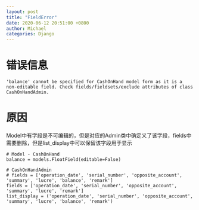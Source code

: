 ```yaml
---
layout: post
title: "FieldError"
date: 2020-06-12 20:51:00 +0800
author: Michael
categories: Django
---
```


# 错误信息

	'balance' cannot be specified for CashOnHand model form as it is a non-editable field. Check fields/fieldsets/exclude attributes of class CashOnHandAdmin.

# 原因
Model中有字段是不可编辑的，但是对应的Admin类中确定义了该字段，fields中需要删除，但是list_display中可以保留该字段用于显示

	# Model - CashOnHand
    balance = models.FloatField(editable=False)

	# CashOnHandAdmin
    # fields = ['operation_date', 'serial_number', 'opposite_account', 'summary', 'lucre', 'balance', 'remark']
    fields = ['operation_date', 'serial_number', 'opposite_account', 'summary', 'lucre', 'remark']
	list_display = ('operation_date', 'serial_number', 'opposite_account', 'summary', 'lucre', 'balance', 'remark')
